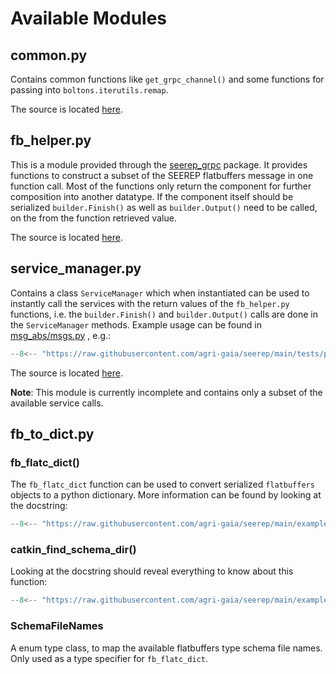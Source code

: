 # Available Modules

## common.py

Contains common functions like `get_grpc_channel()` and some functions for
passing into `boltons.iterutils.remap`.

The source is located
[here](https://github.com/agri-gaia/seerep/blob/main/examples/python/gRPC/util/common.py).

## fb_helper.py

This is a module provided through the
[seerep_grpc](https://pypi.org/project/seerep-grpc/) package. It provides
functions to construct a subset of the SEEREP flatbuffers message in one
function call. Most of the functions only return the component for further
composition into another datatype. If the component itself should be serialized
`builder.Finish()` as well as `builder.Output()` need to be called, on the from
the function retrieved value.

The source is located
[here](https://github.com/agri-gaia/seerep/blob/main/examples/python/gRPC/util/fb_helper.py).

## service_manager.py

Contains a class `ServiceManager` which when instantiated can be used to
instantly call the services with the return values of the `fb_helper.py`
functions, i.e. the `builder.Finish()` and `builder.Output()` calls are done in
the `ServiceManager` methods. Example usage can be found in
[msg_abs/msgs.py](https://github.com/agri-gaia/seerep/blob/main/tests/python/gRPC/util/msg_abs/msgs.py)
, e.g.:

```python
--8<-- "https://raw.githubusercontent.com/agri-gaia/seerep/main/tests/python/gRPC/util/msg_abs/msgs.py:197:219"
```

The source is located
[here](https://github.com/agri-gaia/seerep/blob/main/examples/python/gRPC/util/service_manager.py).

**Note**: This module is currently incomplete and contains only a subset of the
available service calls.

## fb_to_dict.py

### fb_flatc_dict()

The `fb_flatc_dict` function can be used to convert serialized `flatbuffers`
objects to a python dictionary. More information can be found by looking at the
docstring:

```python
--8<-- "https://raw.githubusercontent.com/agri-gaia/seerep/main/examples/python/gRPC/util/fb_to_dict.py:113:126"
```

### catkin_find_schema_dir()

Looking at the docstring should reveal everything to know about this function:

```python
--8<-- "https://raw.githubusercontent.com/agri-gaia/seerep/main/examples/python/gRPC/util/fb_to_dict.py:82:93"
```

### SchemaFileNames

A enum type class, to map the available flatbuffers type schema file names.
Only used as a type specifier for `fb_flatc_dict`.
